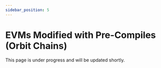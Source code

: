 ```yaml
---
sidebar_position: 5
---
```


# EVMs Modified with Pre-Compiles (Orbit Chains)

This page is under progress and will be updated shortly.

<!-- TODO: Update with repo (https://github.com/Fairblock/fairblock-docs/tree/feat/regular-orbit-example/devops) README & Video -->

